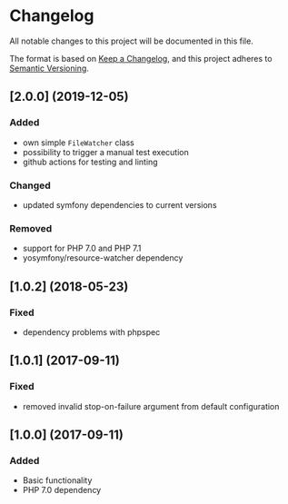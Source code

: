 # Changelog
All notable changes to this project will be documented in this file.

The format is based on [Keep a Changelog](https://keepachangelog.com/en/1.0.0/),
and this project adheres to [Semantic Versioning](https://semver.org/spec/v2.0.0.html).

## [2.0.0] (2019-12-05)
### Added
- own simple `FileWatcher` class
- possibility to trigger a manual test execution
- github actions for testing and linting

### Changed
- updated symfony dependencies to current versions

### Removed
- support for PHP 7.0 and PHP 7.1
- yosymfony/resource-watcher dependency

## [1.0.2] (2018-05-23)
### Fixed
- dependency problems with phpspec

## [1.0.1] (2017-09-11)
### Fixed
- removed invalid stop-on-failure argument from default configuration

## [1.0.0] (2017-09-11)
### Added
- Basic functionality
- PHP 7.0 dependency